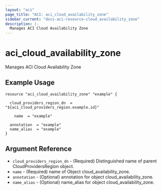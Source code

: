 ```yaml
---
layout: "aci"
page_title: "ACI: aci_cloud_availability_zone"
sidebar_current: "docs-aci-resource-cloud_availability_zone"
description: |-
  Manages ACI Cloud Availability Zone
---
```


# aci_cloud_availability_zone #
Manages ACI Cloud Availability Zone

## Example Usage ##

```hcl
resource "aci_cloud_availability_zone" "example" {

  cloud_providers_region_dn  = "${aci_cloud_providers_region.example.id}"

    name  = "example"

  annotation  = "example"
  name_alias  = "example"
}
```
## Argument Reference ##
* `cloud_providers_region_dn` - (Required) Distinguished name of parent CloudProvidersRegion object.
* `name` - (Required) name of Object cloud_availability_zone.
* `annotation` - (Optional) annotation for object cloud_availability_zone.
* `name_alias` - (Optional) name_alias for object cloud_availability_zone.



